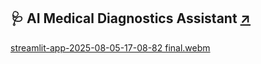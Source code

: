 ## 🩺 AI Medical Diagnostics Assistant [↗](https://medical-ai-ui.onrender.com)
[streamlit-app-2025-08-05-17-08-82 final.webm](https://github.com/user-attachments/assets/b42ed66f-0f9e-422d-9750-cbca18ec20da)

